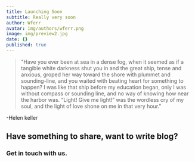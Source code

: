 ```yaml
---
title: Launching Soon
subtitle: Really very soon
author: Wferr
avatar: img/authors/wferr.png
image: img/preview2.jpg
date: {}
published: true
---
```

> "Have you ever been at sea in a dense fog, when it seemed as if a tangible white darkness shut you in and the great ship, tense and anxious, groped her way toward the shore with plummet and sounding-line, and you waited with beating heart for something to happen? I was like that ship before my education began, only I was without compass or sounding line, and no way of knowing how near the harbor was. “Light! Give me light!” was the wordless cry of my soul, and the light of love shone on me in that very hour."

-Helen keller
## Have something to share, want to write blog?
### Get in touch with us.